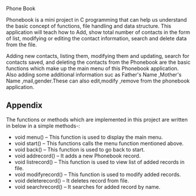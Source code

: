 Phone Book

Phonebook is a mini project in C  programming that can help us understand the basic concept of functions, file handling and data structure. This application will teach  how to Add, show total number of contacts in the form of list, modifying  or editing the contact information, search and delete data from the file.


Adding new contacts, listing them, modifying them and updating, search for contacts saved, and deleting the contacts from the Phonebook are the basic functions which make up the main menu of this Phonebook application.
Also adding some additional information suc as Father's Name ,Mother's Name ,mail,gender.These can  also edit,modify ,remove from the phonebook application.
## Appendix
 The functions or methods which are implemented in this project are written in below in a simple methods-:
* void menu() – This function is used to display the main menu.
* void start() – This functions calls the menu function mentioned above.
* void back() – This function is used to go back to start.
* void addrecord() – It adds a new Phonebook record.
* void listrecord() – This function is used to view list of added records in file.
* void modifyrecord() – This function is used to modify added records.
* void deleterecord() – It deletes record from file.
* void searchrecord() – It searches for added record by name.

